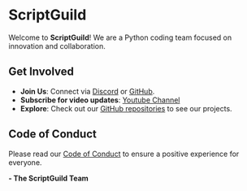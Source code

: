# ScriptGuild

Welcome to **ScriptGuild**! We are a Python coding team focused on innovation and collaboration.

## Get Involved

- **Join Us**: Connect via [Discord](#) or [GitHub](https://github.com/ScriptGuild).
- **Subscribe for video updates**: [Youtube Channel](https://www.youtube.com/@scriptguild)
- **Explore**: Check out our [GitHub repositories](https://github.com/ScriptGuild) to see our projects.

## Code of Conduct

Please read our [Code of Conduct](CODE_OF_CONDUCT.md) to ensure a positive experience for everyone.

**\- The ScriptGuild Team**
